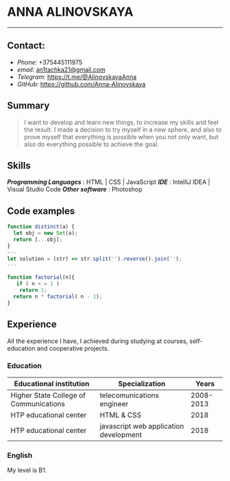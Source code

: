 # ANNA ALINOVSKAYA
---
## Contact:
  - _Phone_: +375445111975
  - _email_: an1tachka21@gmail.com
  - _Telegram_: https://t.me/@AlinovskayaAnna
  - _GitHub_: https://github.com/Anna-Alinovskaya
 

## Summary
> I want to develop and learn new things, to increase my skills and feel the result. I made a decision to try myself in a new sphere, and also to prove myself that everything is possible when you not only want, but also do everything possible to achieve the goal.


## Skills
***Programming Languages*** : HTML | CSS | JavaScript 
***IDE*** : IntelliJ IDEA | Visual Studio Code
***Other software*** : Photoshop 

## Code examples
```javascript
function distinct(a) {
  let obj = new Set(a);
  return [...obj];
}
---
let solution = (str) => str.split('').reverse().join('');
---

function factorial(n){
   if ( n < = 1 ) 
    return 1; 
  return n * factorial( n - 1); 
}
```
## Experience

All the experience I have, I achieved during studying at courses, self-education and cooperative projects.

### Education

| Educational institution | Specialization |Years |
| ------ | ------ | ------ |
| Higher State College of Communications| telecomunications engineer | 2008-2013|
| HTP educational center | HTML & CSS | 2018|
| HTP educational center | javascript web application development | 2018|


### English
My level is B1. 
